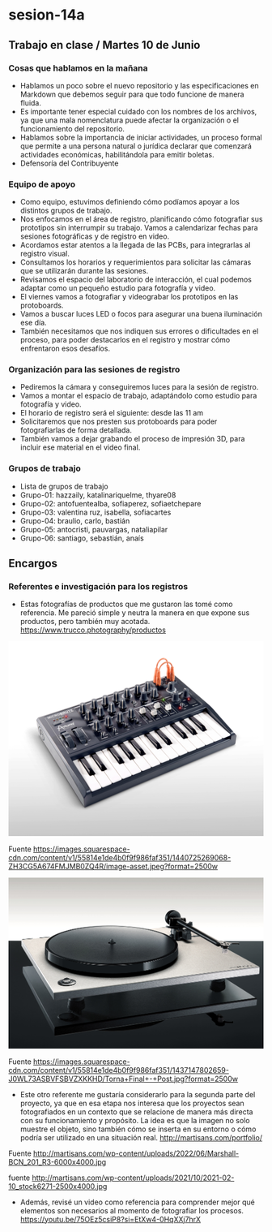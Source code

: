 # sesion-14a

## Trabajo en clase / Martes 10 de Junio

### Cosas que hablamos en la mañana

- Hablamos un poco sobre el nuevo repositorio y las especificaciones en Markdown que debemos seguir para que todo funcione de manera fluida.
- Es importante tener especial cuidado con los nombres de los archivos, ya que una mala nomenclatura puede afectar la organización o el funcionamiento del repositorio.
- Hablamos sobre la importancia de iniciar actividades, un proceso formal que permite a una persona natural o jurídica declarar que comenzará actividades económicas, habilitándola para emitir boletas.
- Defensoría del Contribuyente

### Equipo de apoyo

- Como equipo, estuvimos definiendo cómo podíamos apoyar a los distintos grupos de trabajo.
- Nos enfocamos en el área de registro, planificando cómo fotografiar sus prototipos sin interrumpir su trabajo. Vamos a calendarizar fechas para sesiones fotográficas y de registro en video.
- Acordamos estar atentos a la llegada de las PCBs, para integrarlas al registro visual.
- Consultamos los horarios y requerimientos para solicitar las cámaras que se utilizarán durante las sesiones.
- Revisamos el espacio del laboratorio de interacción, el cual podemos adaptar como un pequeño estudio para fotografía y video.
- El viernes vamos a fotografiar y videograbar los prototipos en las protoboards.
- Vamos a buscar luces LED o focos para asegurar una buena iluminación ese día.
- También necesitamos que nos indiquen sus errores o dificultades en el proceso, para poder destacarlos en el registro y mostrar cómo enfrentaron esos desafíos.

### Organización para las sesiones de registro

- Pediremos la cámara y conseguiremos luces para la sesión de registro.
- Vamos a montar el espacio de trabajo, adaptándolo como estudio para fotografía y video.
- El horario de registro será el siguiente: desde las 11 am
- Solicitaremos que nos presten sus protoboards para poder fotografiarlas de forma detallada.
- También vamos a dejar grabando el proceso de impresión 3D, para incluir ese material en el video final.

### Grupos de trabajo

- Lista de grupos de trabajo
- Grupo-01: hazzaily, katalinariquelme, thyare08
- Grupo-02: antofuentealba, sofiaperez, sofiaetchepare
- Grupo-03: valentina ruz, isabella, sofiacartes
- Grupo-04: braulio, carlo, bastián
- Grupo-05: antocristi, pauvargas, nataliapilar
- Grupo-06: santiago, sebastián, anaís

## Encargos

### Referentes e investigación para los registros

- Estas fotografías de productos que me gustaron las tomé como referencia. Me pareció simple y neutra la manera en que expone sus productos, pero también muy acotada. <https://www.trucco.photography/productos>

![Foto de referente fotográfico](./archivos/tme-sesion14a-referente01.jpeg)

Fuente <https://images.squarespace-cdn.com/content/v1/55814e1de4b0f9f986faf351/1440725269068-ZH3CG5A674FMJMB0ZQ4R/image-asset.jpeg?format=2500w>

![Foto de referente fotográfico](./archivos/tme-sesion14a-referente02.jpg)

Fuente <https://images.squarespace-cdn.com/content/v1/55814e1de4b0f9f986faf351/1437147802659-J0WL73ASBVFSBVZXKKHD/Torna+Final+-+Post.jpg?format=2500w>

- Este otro referente me gustaría considerarlo para la segunda parte del proyecto, ya que en esa etapa nos interesa que los proyectos sean fotografiados en un contexto que se relacione de manera más directa con su funcionamiento y propósito. La idea es que la imagen no solo muestre el objeto, sino también cómo se inserta en su entorno o cómo podría ser utilizado en una situación real. <http://martisans.com/portfolio/>

Fuente <http://martisans.com/wp-content/uploads/2022/06/Marshall-BCN_201_R3-6000x4000.jpg>

fuente <http://martisans.com/wp-content/uploads/2021/10/2021-02-10_stock6271-2500x4000.jpg>

- Además, revisé un video como referencia para comprender mejor qué elementos son necesarios al momento de fotografiar los procesos. <https://youtu.be/75OEz5csiP8?si=EtXw4-0HqXXj7hrX>

